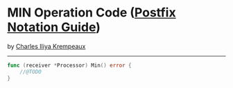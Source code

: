 # MIN Operation Code ([Postfix Notation Guide](../../README.md))

by [Charles Iliya Krempeaux](http://changelog.ca/)

---

```go
func (receiver *Processor) Min() error {
	//@TODO
}
```
